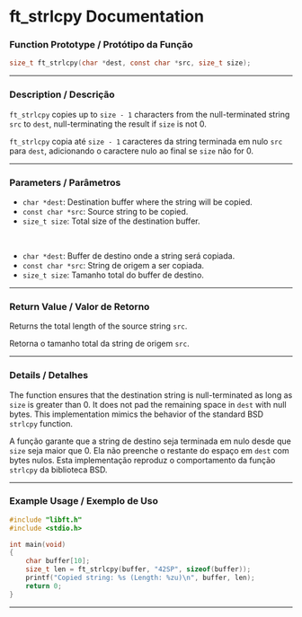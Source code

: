 # ft\_strlcpy Documentation

### Function Prototype / Protótipo da Função

```c
size_t ft_strlcpy(char *dest, const char *src, size_t size);
```

---

### Description / Descrição

`ft_strlcpy` copies up to `size - 1` characters from the null-terminated string `src` to `dest`, null-terminating the result if `size` is not 0.

`ft_strlcpy` copia até `size - 1` caracteres da string terminada em nulo `src` para `dest`, adicionando o caractere nulo ao final se `size` não for 0.

---

### Parameters / Parâmetros

* `char *dest`: Destination buffer where the string will be copied.
* `const char *src`: Source string to be copied.
* `size_t size`: Total size of the destination buffer.

 

* `char *dest`: Buffer de destino onde a string será copiada.
* `const char *src`: String de origem a ser copiada.
* `size_t size`: Tamanho total do buffer de destino.

---

### Return Value / Valor de Retorno

Returns the total length of the source string `src`.

Retorna o tamanho total da string de origem `src`.

---

### Details / Detalhes

The function ensures that the destination string is null-terminated as long as `size` is greater than 0.
It does not pad the remaining space in `dest` with null bytes.
This implementation mimics the behavior of the standard BSD `strlcpy` function.

A função garante que a string de destino seja terminada em nulo desde que `size` seja maior que 0.
Ela não preenche o restante do espaço em `dest` com bytes nulos.
Esta implementação reproduz o comportamento da função `strlcpy` da biblioteca BSD.

---

### Example Usage / Exemplo de Uso

```c
#include "libft.h"
#include <stdio.h>

int main(void)
{
    char buffer[10];
    size_t len = ft_strlcpy(buffer, "42SP", sizeof(buffer));
    printf("Copied string: %s (Length: %zu)\n", buffer, len);
    return 0;
}
```

---
